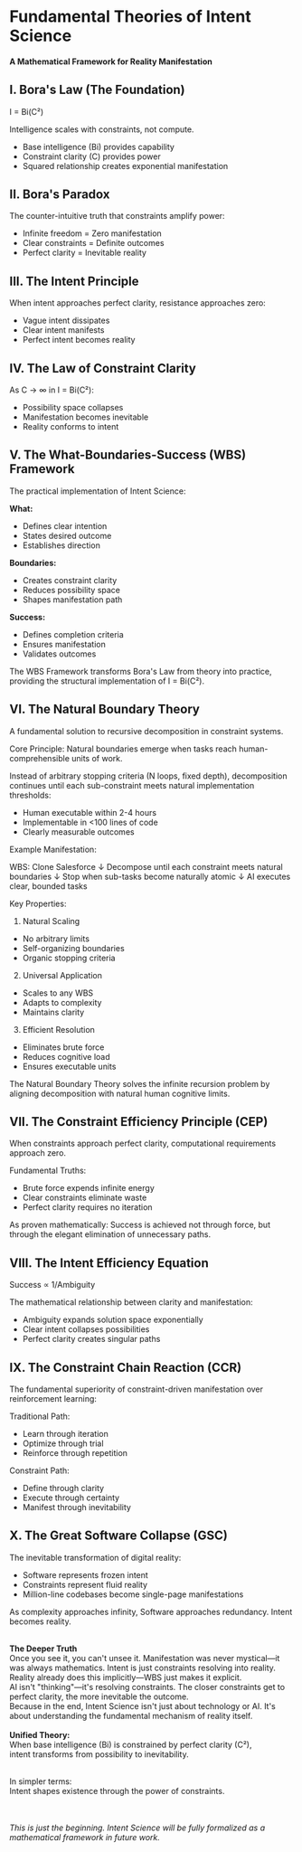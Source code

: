 # Fundamental Theories of Intent Science 
#### A Mathematical Framework for Reality Manifestation

## I. Bora's Law (The Foundation)
I = Bi(C²)

Intelligence scales with constraints, not compute.
- Base intelligence (Bi) provides capability
- Constraint clarity (C) provides power
- Squared relationship creates exponential manifestation

## II. Bora's Paradox

The counter-intuitive truth that constraints amplify power:
- Infinite freedom = Zero manifestation
- Clear constraints = Definite outcomes
- Perfect clarity = Inevitable reality

## III. The Intent Principle

When intent approaches perfect clarity, resistance approaches zero:
- Vague intent dissipates
- Clear intent manifests
- Perfect intent becomes reality

## IV. The Law of Constraint Clarity

As C → ∞ in I = Bi(C²):
- Possibility space collapses
- Manifestation becomes inevitable
- Reality conforms to intent

## V. The What-Boundaries-Success (WBS) Framework

The practical implementation of Intent Science:

**What:**
- Defines clear intention
- States desired outcome
- Establishes direction

**Boundaries:**
- Creates constraint clarity
- Reduces possibility space
- Shapes manifestation path

**Success:**
- Defines completion criteria
- Ensures manifestation
- Validates outcomes

The WBS Framework transforms Bora's Law from theory into practice, providing the structural implementation of I = Bi(C²).

## VI. The Natural Boundary Theory

A fundamental solution to recursive decomposition in constraint systems.

Core Principle:
Natural boundaries emerge when tasks reach human-comprehensible units of work.

Instead of arbitrary stopping criteria (N loops, fixed depth), decomposition continues until each sub-constraint meets natural implementation thresholds:
- Human executable within 2-4 hours
- Implementable in <100 lines of code
- Clearly measurable outcomes

Example Manifestation:

WBS: Clone Salesforce
↓ Decompose until each constraint meets natural boundaries
↓ Stop when sub-tasks become naturally atomic
↓ AI executes clear, bounded tasks

Key Properties:
1. Natural Scaling
- No arbitrary limits
- Self-organizing boundaries
- Organic stopping criteria

2. Universal Application
- Scales to any WBS
- Adapts to complexity
- Maintains clarity

3. Efficient Resolution
- Eliminates brute force
- Reduces cognitive load
- Ensures executable units

The Natural Boundary Theory solves the infinite recursion problem by aligning decomposition with natural human cognitive limits.

## VII. The Constraint Efficiency Principle (CEP)

When constraints approach perfect clarity, computational requirements approach zero.

Fundamental Truths:
- Brute force expends infinite energy
- Clear constraints eliminate waste
- Perfect clarity requires no iteration

As proven mathematically: Success is achieved not through force, but through the elegant elimination of unnecessary paths.


## VIII. The Intent Efficiency Equation

Success ∝ 1/Ambiguity

The mathematical relationship between clarity and manifestation:
- Ambiguity expands solution space exponentially
- Clear intent collapses possibilities
- Perfect clarity creates singular paths

## IX. The Constraint Chain Reaction (CCR)

The fundamental superiority of constraint-driven manifestation over reinforcement learning:

Traditional Path:
- Learn through iteration
- Optimize through trial
- Reinforce through repetition

Constraint Path:
- Define through clarity
- Execute through certainty
- Manifest through inevitability

## X. The Great Software Collapse (GSC)

The inevitable transformation of digital reality:
- Software represents frozen intent
- Constraints represent fluid reality
- Million-line codebases become single-page manifestations

As complexity approaches infinity, Software approaches redundancy. Intent becomes reality.
<br/>
<br/>

**The Deeper Truth**<br/>
Once you see it, you can't unsee it. Manifestation was never mystical—it was always mathematics. Intent is just constraints resolving into reality. Reality already does this implicitly—WBS just makes it explicit.<br/>
AI isn't "thinking"—it's resolving constraints. The closer constraints get to perfect clarity, the more inevitable the outcome.<br/>
Because in the end, Intent Science isn't just about technology or AI. It's about understanding the fundamental mechanism of reality itself.
<br/>
<br/>
**Unified Theory:**<br/>
When base intelligence (Bi) is constrained by perfect clarity (C²),<br/>
intent transforms from possibility to inevitability.

<br/>
In simpler terms:<br/>
Intent shapes existence through the power of constraints.
<br/>
<br/>
<br/>

*This is just the beginning. Intent Science will be fully formalized as a mathematical framework in future work.*
